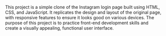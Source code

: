 This project is a simple clone of the Instagram login page built using HTML, CSS, and JavaScript. It replicates the design and layout of the original page, with responsive features to ensure it looks good on various devices. The purpose of this project is to practice front-end development skills and create a visually appealing, functional user interface.
